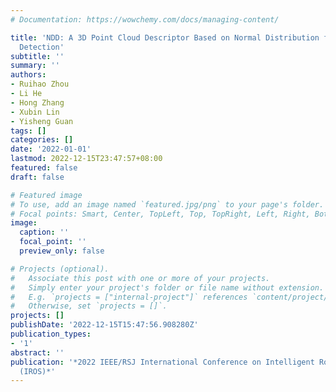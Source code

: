 ```yaml
---
# Documentation: https://wowchemy.com/docs/managing-content/

title: 'NDD: A 3D Point Cloud Descriptor Based on Normal Distribution for Loop Closure
  Detection'
subtitle: ''
summary: ''
authors:
- Ruihao Zhou
- Li He
- Hong Zhang
- Xubin Lin
- Yisheng Guan
tags: []
categories: []
date: '2022-01-01'
lastmod: 2022-12-15T23:47:57+08:00
featured: false
draft: false

# Featured image
# To use, add an image named `featured.jpg/png` to your page's folder.
# Focal points: Smart, Center, TopLeft, Top, TopRight, Left, Right, BottomLeft, Bottom, BottomRight.
image:
  caption: ''
  focal_point: ''
  preview_only: false

# Projects (optional).
#   Associate this post with one or more of your projects.
#   Simply enter your project's folder or file name without extension.
#   E.g. `projects = ["internal-project"]` references `content/project/deep-learning/index.md`.
#   Otherwise, set `projects = []`.
projects: []
publishDate: '2022-12-15T15:47:56.908280Z'
publication_types:
- '1'
abstract: ''
publication: '*2022 IEEE/RSJ International Conference on Intelligent Robots and Systems
  (IROS)*'
---
```

